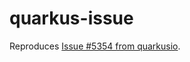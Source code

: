 # quarkus-issue
Reproduces [Issue #5354 from quarkusio](https://github.com/quarkusio/quarkus/issues/5354).
